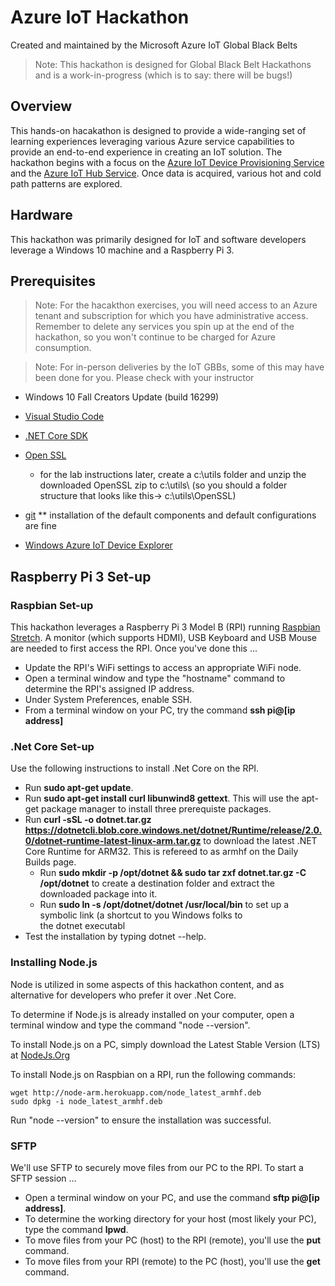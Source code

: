 # Azure IoT Hackathon

Created and maintained by the Microsoft Azure IoT Global Black Belts

>Note: This hackathon is designed for Global Black Belt Hackathons and is a work-in-progress (which is to say: there will be bugs!)

## Overview

This hands-on hacakathon is designed to provide a wide-ranging set of learning experiences leveraging various Azure service capabilities
to provide an end-to-end experience in creating an IoT solution.  The hackathon begins with a focus on the [Azure IoT Device Provisioning
Service](https://docs.microsoft.com/en-us/azure/iot-dps/about-iot-dps) and the [Azure IoT Hub Service](https://docs.microsoft.com/en-us/azure/iot-hub/iot-hub-what-is-iot-hub).  Once data is acquired, various hot and cold path patterns
are explored.

## Hardware

This hackathon was primarily designed for IoT and software developers leverage a Windows 10 machine and a Raspberry Pi 3.

## Prerequisites

>Note: For the hacakthon exercises, you will need access to an Azure tenant and subscription for which you have administrative access.  Remember to delete any services you spin up at the end of the hackathon, so you won't continue to be charged for Azure consumption.

>Note: For in-person deliveries by the IoT GBBs, some of this may have been done for you.  Please check with your instructor

* Windows 10 Fall Creators Update (build 16299)

* [Visual Studio Code](https://code.visualstudio.com/)
* [.NET Core SDK](https://www.microsoft.com/net/core#windowscmd)
* [Open SSL](https://sourceforge.net/projects/openssl/)
    * for the lab instructions later, create a c:\utils folder and unzip the downloaded OpenSSL zip to c:\utils\ 
    (so you should a folder structure that looks like this->    c:\utils\OpenSSL)
* [git](https://git-scm.com/downloads/)   ** installation of the default components and default configurations are fine
* [Windows Azure IoT Device Explorer](https://github.com/Azure/azure-iot-sdks/releases/download/2016-11-17/SetupDeviceExplorer.msi)

## Raspberry Pi 3 Set-up

### Raspbian Set-up
This hackathon leverages a Raspberry Pi 3 Model B (RPI) running [Raspbian Stretch](https://www.raspberrypi.org/downloads/raspbian/).  A monitor (which supports HDMI), USB Keyboard and USB Mouse are needed to first access the RPI.  Once you've done this ...

* Update the RPI's WiFi settings to access an appropriate WiFi node.
* Open a terminal window and type the "hostname" command to determine the RPI's assigned IP address.
* Under System Preferences, enable SSH.
* From a terminal window on your PC, try the command **ssh pi@[ip address]**

### .Net Core Set-up
Use the following instructions to install .Net Core on the RPI.

* Run **sudo apt-get update**.
* Run **sudo apt-get install curl libunwind8 gettext**. This will use the apt-get package manager to install three prerequiste packages.
* Run **curl -sSL -o dotnet.tar.gz https://dotnetcli.blob.core.windows.net/dotnet/Runtime/release/2.0.0/dotnet-runtime-latest-linux-arm.tar.gz** to download the latest .NET Core Runtime for ARM32. This is refereed to as armhf on the Daily Builds page.
    * Run **sudo mkdir -p /opt/dotnet && sudo tar zxf dotnet.tar.gz -C /opt/dotnet** to create a destination folder and extract the downloaded package into it.
    * Run **sudo ln -s /opt/dotnet/dotnet /usr/local/bin** to set up a symbolic link (a shortcut to you Windows folks to the dotnet executabl
* Test the installation by typing dotnet --help.

### Installing Node.js

Node is utilized in some aspects of this hackathon content, and as alternative for developers who prefer it over .Net Core.

To determine if Node.js is already installed on your computer, open a terminal window and type the command "node --version".

To install Node.js on a PC, simply download the Latest Stable Version (LTS) at [NodeJs.Org](https://nodejs.org)

To install Node.js on Raspbian on a RPI, run the following commands:
```text
wget http://node-arm.herokuapp.com/node_latest_armhf.deb 
sudo dpkg -i node_latest_armhf.deb
```

Run "node --version" to ensure the installation was successful.

### SFTP
We'll use SFTP to securely move files from our PC to the RPI.  To start a SFTP session ...

* Open a terminal window on your PC, and use the command **sftp pi@[ip address]**.
* To determine the working directory for your host (most likely your PC), type the command **lpwd**.
* To move files from your PC (host) to the RPI (remote), you'll use the **put** command.
* To move files from your RPI (remote) to the PC (host), you'll use the **get** command.